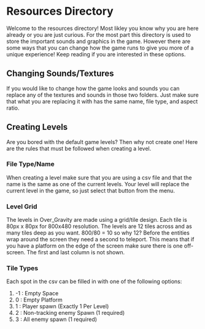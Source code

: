 # Resources Directory
Welcome to the resources directory! Most likley you know why you are here already or you are just curious. 
For the most part this directory is used to store the important sounds and graphics in the game. However there are
some ways that you can change how the game runs to give you more of a unique experience! Keep reading if you are
interested in these options.

## Changing Sounds/Textures
If you would like to change how the game looks and sounds you can replace any of the textures and sounds in those
two folders. Just make sure that what you are replacing it with has the same name, file type, and aspect ratio.

## Creating Levels
Are you bored with the default game levels? Then why not create one! Here are the rules that must be followed
when creating a level.

### File Type/Name
When creating a level make sure that you are using a csv file and that the name is the same as one of the current
levels. Your level will replace the current level in the game, so just select that button from the menu.

### Level Grid
The levels in Over_Gravity are made using a grid/tile design. Each tile is 80px x 80px for 800x480 resolution.
The levels are 12 tiles across and as many tiles deep as you want. 800/80 = 10 so why 12? Before the entities wrap
around the screen they need a second to teleport. This means that if you have a platform on the edge of the screen
make sure there is one off-screen. The first and last column is not shown.

### Tile Types
Each spot in the csv can be filled in with one of the following options:

1. -1 : Empty Space
2.  0 : Empty Platform
3.  1 : Player spawn (Exactly 1 Per Level)
4.  2 : Non-tracking enemy Spawn (1 required)
5.  3 : All enemy spawn (1 required)